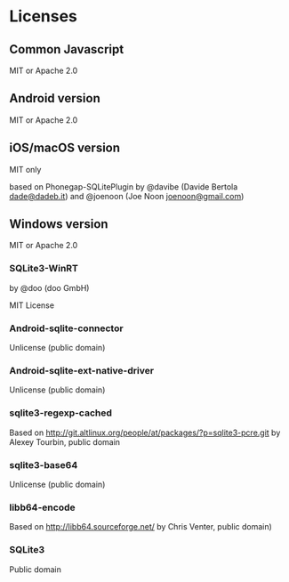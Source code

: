 # Licenses

## Common Javascript

MIT or Apache 2.0

## Android version

MIT or Apache 2.0

## iOS/macOS version

MIT only

based on Phonegap-SQLitePlugin by @davibe (Davide Bertola <dade@dadeb.it>) and @joenoon (Joe Noon <joenoon@gmail.com>)

## Windows version

MIT or Apache 2.0

### SQLite3-WinRT

by @doo (doo GmbH)

MIT License

### Android-sqlite-connector

Unlicense (public domain)

### Android-sqlite-ext-native-driver

Unlicense (public domain)

### sqlite3-regexp-cached

Based on <http://git.altlinux.org/people/at/packages/?p=sqlite3-pcre.git> by Alexey Tourbin, public domain

### sqlite3-base64

Unlicense (public domain)

### libb64-encode

Based on <http://libb64.sourceforge.net/> by Chris Venter, public domain)

### SQLite3


Public domain
